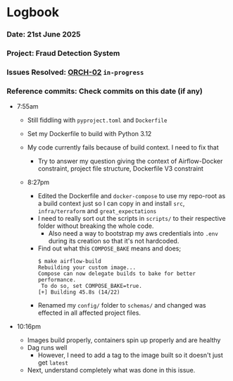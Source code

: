 # Logbook
### Date: 21st June 2025
### Project: Fraud Detection System
### Issues Resolved: [ORCH-02](https://github.com/EsosaOrumwese/fraud-detection-system/issues/23) `in-progress`
### Reference commits: Check commits on this date (if any)

* 7:55am
  * Still fiddling with `pyproject.toml` and `Dockerfile`
  * Set my Dockerfile to build with Python 3.12
  * My code currently fails because of build context. I need to fix that
    * Try to answer my question giving the context of Airflow-Docker constraint, project file structure, Dockerfile V3 constraint

  * 8:27pm
    * Edited the Dockerfile and `docker-compose` to use my repo-root as a build context just so I can copy in and install `src`, `infra/terraform` and `great_expectations`
    * I need to really sort out the scripts in `scripts/` to their respective folder without breaking the whole code.
      * Also need a way to bootstrap my aws credentials into `.env` during its creation so that it's not hardcoded.
    * Find out what this `COMPOSE_BAKE` means and does;
       ```
       $ make airflow-build
       Rebuilding your custom image...
       Compose can now delegate builds to bake for better performance.
        To do so, set COMPOSE_BAKE=true.
       [+] Building 45.8s (14/22)  
      ```
    * Renamed my `config/` folder to `schemas/` and changed was effected in all affected project files.
    
* 10:16pm
  * Images build properly, containers spin up properly and are healthy
  * Dag runs well
    * However, I need to add a tag to the image built so it doesn't just get `latest`
  * Next, understand completely what was done in this issue.